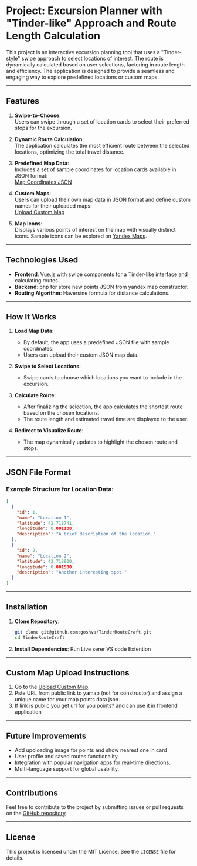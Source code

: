 # Project: Excursion Planner with "Tinder-like" Approach and Route Length Calculation

This project is an interactive excursion planning tool that uses a "Tinder-style" swipe approach to select locations of interest. The route is dynamically calculated based on user selections, factoring in route length and efficiency. The application is designed to provide a seamless and engaging way to explore predefined locations or custom maps.

---

## Features

1. **Swipe-to-Choose**:  
   Users can swipe through a set of location cards to select their preferred stops for the excursion.

2. **Dynamic Route Calculation**:  
   The application calculates the most efficient route between the selected locations, optimizing the total travel distance.

3. **Predefined Map Data**:  
   Includes a set of sample coordinates for location cards available in JSON format:  
   [Map Coordinates JSON](http://c92834bq.beget.tech/map.json)

4. **Custom Maps**:  
   Users can upload their own map data in JSON format and define custom names for their uploaded maps:  
   [Upload Custom Map](http://c92834bq.beget.tech)

5. **Map Icons**:  
   Displays various points of interest on the map with visually distinct icons. Sample icons can be explored on [Yandex Maps](https://yandex.ru/maps/?ll=42.718741%2C0.001188&mode=usermaps&source=constructorLink&um=constructor%3A95893e57fd953d5a13812a39aaca58cb4aaaf64fc244664d2f9f249f2e923590&z=17).

---

## Technologies Used

- **Frontend**: Vue.js with swipe components for a Tinder-like interface and calculating routes.
- **Backend**: php for store new points JSON from yandex map constructor.
- **Routing Algorithm**: Haversine formula for distance calculations.

---

## How It Works

1. **Load Map Data**:  
   - By default, the app uses a predefined JSON file with sample coordinates.
   - Users can upload their custom JSON map data.

2. **Swipe to Select Locations**:  
   - Swipe cards to choose which locations you want to include in the excursion.

3. **Calculate Route**:  
   - After finalizing the selection, the app calculates the shortest route based on the chosen locations.
   - The route length and estimated travel time are displayed to the user.

4. **Redirect to Visualize Route**:  
   - The map dynamically updates to highlight the chosen route and stops.

---

## JSON File Format

### Example Structure for Location Data:

```json
[
  {
    "id": 1,
    "name": "Location 1",
    "latitude": 42.718741,
    "longitude": 0.001188,
    "description": "A brief description of the location."
  },
  {
    "id": 2,
    "name": "Location 2",
    "latitude": 42.718900,
    "longitude": 0.001500,
    "description": "Another interesting spot."
  }
]
```

---

## Installation

1. **Clone Repository**:
   ```bash
   git clone git@github.com:goshva/TinderRouteCraft.git
   cd TinderRouteCraft
   ```

2. **Install Dependencies**:
   Run Live serer VS code Extention

---

## Custom Map Upload Instructions

1. Go to the [Upload Custom Map](http://c92834bq.beget.tech).
2. Pste URL from public link to yamap (not for constructor)  and assign a unique name for your map points data json.
3. If link is public  you get  url for  you points? and can use it in frontend application

---

## Future Improvements

- Add upoloading image  for points and show nearest one in card
- User profile and saved routes functionality.
- Integration with popular navigation apps for real-time directions.
- Multi-language support for global usability.

---

## Contributions

Feel free to contribute to the project by submitting issues or pull requests on the [GitHub repository](https://github.com/your-username/excursion-planner).

---

## License

This project is licensed under the MIT License. See the `LICENSE` file for details.
